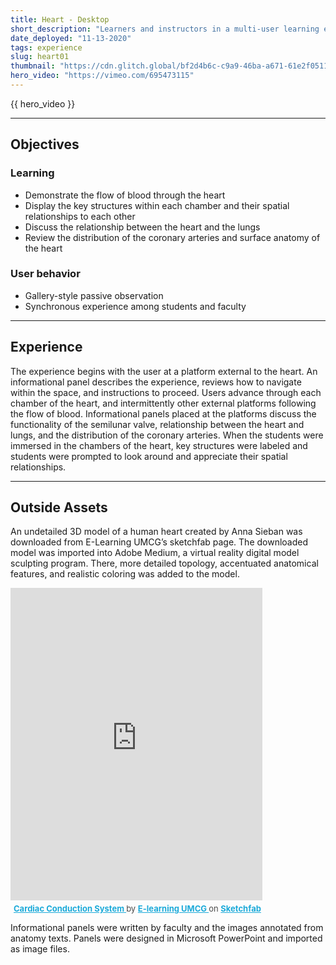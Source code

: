```yaml
---
title: Heart - Desktop
short_description: "Learners and instructors in a multi-user learning event navigate around a massive heart, investigating the outside structures and inner chambers via the desktop."
date_deployed: "11-13-2020"
tags: experience
slug: heart01
thumbnail: "https://cdn.glitch.global/bf2d4b6c-c9a9-46ba-a671-61e2f05114b6/hubs2.png?v=1648918735705"
hero_video: "https://vimeo.com/695473115"
---
```


{{ hero_video }}

<hr class="my-3">

## Objectives

### Learning
- Demonstrate the flow of blood through the heart
- Display the key structures within each chamber and their spatial relationships to each other
- Discuss the relationship between the heart and the lungs
- Review the distribution of the coronary arteries and surface anatomy of the heart

### User behavior
- Gallery-style passive observation
- Synchronous experience among students and faculty

<hr class="my-3">

## Experience
The experience begins with the user at a platform external to the heart. An informational panel describes the experience, reviews how to navigate within the space, and instructions to proceed. Users advance through each chamber of the heart, and intermittently other external platforms following the flow of blood. Informational panels placed at the platforms discuss the functionality of the semilunar valve, relationship between the heart and lungs, and the distribution of the coronary arteries. When the students were immersed in the chambers of the heart, key structures were labeled and students were prompted to look around and appreciate their spatial relationships. 

<hr class="my-3">

## Outside Assets
An undetailed 3D model of a human heart created by Anna Sieban was downloaded from E-Learning UMCG’s sketchfab page. The downloaded model was imported into Adobe Medium, a virtual reality digital model sculpting program. There, more detailed topology, accentuated anatomical features, and realistic coloring was added to the model. 

<div class="sketchfab-embed-wrapper"> <iframe title="Cardiac Conduction System" frameborder="0" allowfullscreen mozallowfullscreen="true" webkitallowfullscreen="true" allow="autoplay; fullscreen; xr-spatial-tracking" xr-spatial-tracking execution-while-out-of-viewport execution-while-not-rendered web-share src="https://sketchfab.com/models/f314c85abb6a481592ffa5dd973ca0c0/embed"  width="80%" height="500px"> </iframe> <p style="font-size: 13px; font-weight: normal; margin: 5px; color: #4A4A4A;"> <a href="https://sketchfab.com/3d-models/cardiac-conduction-system-f314c85abb6a481592ffa5dd973ca0c0?utm_medium=embed&utm_campaign=share-popup&utm_content=f314c85abb6a481592ffa5dd973ca0c0" target="_blank" style="font-weight: bold; color: #1CAAD9;"> Cardiac Conduction System </a> by <a href="https://sketchfab.com/eLearningUMCG?utm_medium=embed&utm_campaign=share-popup&utm_content=f314c85abb6a481592ffa5dd973ca0c0" target="_blank" style="font-weight: bold; color: #1CAAD9;"> E-learning UMCG </a> on <a href="https://sketchfab.com?utm_medium=embed&utm_campaign=share-popup&utm_content=f314c85abb6a481592ffa5dd973ca0c0" target="_blank" style="font-weight: bold; color: #1CAAD9;">Sketchfab</a></p></div>

Informational panels were written by faculty and the images annotated from anatomy texts. Panels were designed in Microsoft PowerPoint and imported as image files.  
